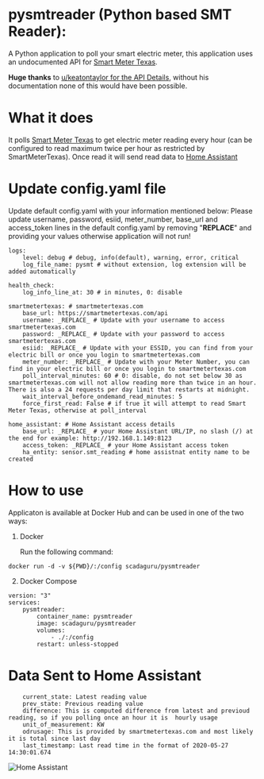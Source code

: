 # pysmtreader (Python based SMT Reader):

A Python application to poll your smart electric meter, this application uses an undocumented API for [Smart Meter Texas](https://www.smartmetertexas.com). 

**Huge thanks** to [u/keatontaylor for the API Details](https://github.com/keatontaylor/smartmetertexas-api), without his documentation none of this would have been possible.

# What it does
It polls [Smart Meter Texas](https://www.smartmetertexas.com) to get electric meter reading every hour (can be configured to read maximum twice per hour as restricted by SmartMeterTexas). Once read it will send read data to [Home Assistant](https://www.home-assistant.io/) 

# Update config.yaml file
Update default config.yaml with your information mentioned below:
Please update username, password, esiid, meter_number, base_url and access_token lines in the default config.yaml by removing "__REPLACE__" and providing your values otherwise application will not run!

~~~
logs:
    level: debug # debug, info(default), warning, error, critical
    log_file_name: pysmt # without extension, log extension will be added automatically

health_check:
    log_info_line_at: 30 # in minutes, 0: disable

smartmetertexas: # smartmetertexas.com
    base_url: https://smartmetertexas.com/api
    username: _REPLACE_ # Update with your username to access smartmetertexas.com
    password: _REPLACE_ # Update with your password to access smartmetertexas.com
    esiid: _REPLACE_ # Update with your ESSID, you can find from your electric bill or once you login to smartmetertexas.com
    meter_number: _REPLACE_ # Update with your Meter Number, you can find in your electric bill or once you login to smartmetertexas.com
    poll_interval_minutes: 60 # 0: disable, do not set below 30 as smartmetertexas.com will not allow reading more than twice in an hour. There is also a 24 requests per day limit that restarts at midnight.
    wait_interval_before_ondemand_read_minutes: 5
    force_first_read: False # if true it will attempt to read Smart Meter Texas, otherwise at poll_interval

home_assistant: # Home Assistant access details
    base_url: _REPLACE_ # your Home Assistant URL/IP, no slash (/) at the end for example: http://192.168.1.149:8123
    access_token: _REPLACE_ # your Home Assistant access token
    ha_entity: sensor.smt_reading # home assistnat entity name to be created
~~~

# How to use
Applicaton is available at Docker Hub and can be used in one of the two ways:
1. Docker

   Run the following command:
~~~
docker run -d -v ${PWD}/:/config scadaguru/pysmtreader
~~~

2. Docker Compose

~~~
version: "3"
services:
    pysmtreader:
        container_name: pysmtreader
        image: scadaguru/pysmtreader
        volumes:
            - ./:/config
        restart: unless-stopped
~~~

# Data Sent to Home Assistant
~~~
    current_state: Latest reading value
    prev_state: Previous reading value
    difference: This is computed difference from latest and previoud reading, so if you polling once an hour it is  hourly usage
    unit_of_measurement: KW
    odrusage: This is provided by smartmetertexas.com and most likely it is total since last day
    last_timestamp: Last read time in the format of 2020-05-27 14:30:01.674
~~~

![Home Assistant](images/home_assistant.jpg)
